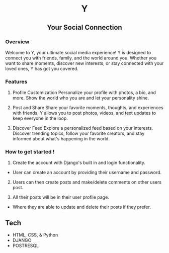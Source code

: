 # <div align='center'> Y </div>
## <div align='center'> Your Social Connection </div>

### Overview
Welcome to Y, your ultimate social media experience! Y is designed to connect you with friends, family, and the world around you. Whether you want to share moments, discover new interests, or stay connected with your loved ones, Y has got you covered.


### Features
1. Profile Customization
Personalize your profile with photos, a bio, and more. Show the world who you are and let your personality shine.

2. Post and Share
Share your favorite moments, thoughts, and experiences with friends. Y allows you to post photos, videos, and text updates to keep everyone in the loop.

3. Discover Feed
Explore a personalized feed based on your interests. Discover trending topics, follow your favorite creators, and stay informed about what's happening in the world.

### How to get started !
1. Create the account with Django's built in and login functionality. 
- User can create an account by providing their username and password.

2. Users can then create posts and make/delete comments on other users post.

3. All their posts will be in their user profile page. 
- Where they are able to update and delete their posts if they prefer. 

## Tech
* HTML, CSS, & Python 
* DJANGO 
* POSTRESQL 



